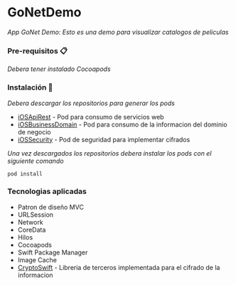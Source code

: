 # GoNetDemo

_App GoNet Demo: Esto es una demo para visualizar catalogos de peliculas_

### Pre-requisitos 📋

_Debera tener instalado Cocoapods_

### Instalación 🔧

_Debera descargar los repositorios para generar los pods_

* [iOSApiRest](https://github.com/xKhrizZ/iOSApiRest) - Pod para consumo de servicios web
* [iOSBusinessDomain](https://github.com/xKhrizZ/iOSBusinessDomain) - Pod para consumo de la informacion del dominio de negocio
* [iOSSecurity](https://github.com/xKhrizZ/iOSSecurity) - Pod de seguridad para implementar cifrados

_Una vez descargados los repositorios debera instalar los pods con el siguiente comando_

```
pod install
```

### Tecnologias aplicadas

* Patron de diseño MVC
* URLSession
* Network
* CoreData
* Hilos
* Cocoapods
* Swift Package Manager
* Image Cache
* [CryptoSwift](https://github.com/krzyzanowskim/CryptoSwift) - Libreria de terceros implementada para el cifrado de la informacion
